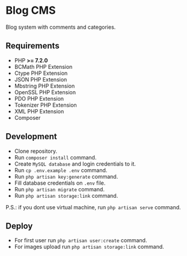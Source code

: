 # Blog CMS

Blog system with comments and categories.

## Requirements

- PHP **>= 7.2.0**
- BCMath PHP Extension
- Ctype PHP Extension
- JSON PHP Extension
- Mbstring PHP Extension
- OpenSSL PHP Extension
- PDO PHP Extension
- Tokenizer PHP Extension
- XML PHP Extension
- Composer

## Development

- Clone repository.
- Run `composer install` command.
- Create `MySQL database` and login credentials to it.
- Run `cp .env.example .env` command.
- Run `php artisan key:generate` command.
- Fill database credentials on `.env` file.
- Run `php artisan migrate` command.
- Run `php artisan storage:link` command.

P.S.: if you dont use virtual machine, run `php artisan serve` command.

## Deploy

- For first user run `php artisan user:create` command.
- For images upload run `php artisan storage:link` command.
